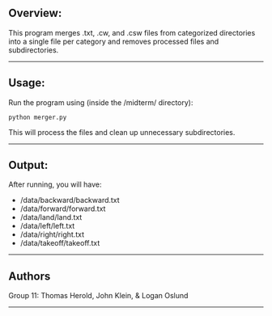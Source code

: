 Overview:
---------

This program merges .txt, .cw, and .csw files from categorized directories 
into a single file per category and removes processed files and subdirectories.

---

Usage:
------

Run the program using (inside the /midterm/ directory):

`python merger.py`

This will process the files and clean up unnecessary subdirectories.

---

Output:
-------

After running, you will have:

- /data/backward/backward.txt
- /data/forward/forward.txt
- /data/land/land.txt
- /data/left/left.txt
- /data/right/right.txt
- /data/takeoff/takeoff.txt

---

Authors
-------

Group 11: Thomas Herold, John Klein, & Logan Oslund

---